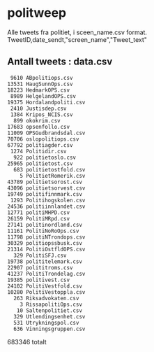 # politweep
Alle tweets fra politiet, i sceen_name.csv format. 
TweetID,date_sendt,"screen_name","Tweet_text"

Antall tweets : data.csv
-----------------------------
     9610 ABpolitiops.csv
    13531 HaugSunnOps.csv
    18223 HedmarkOPS.csv
     8989 HelgelandOPS.csv
    19375 Hordalandpoliti.csv
     2410 Justisdep.csv
     1384 Kripos_NCIS.csv
      899 okokrim.csv
    17683 opsenfollo.csv
    11009 OPSGudbrandsdal.csv
    70706 oslopolitiops.csv
    67792 politiagder.csv
     1274 Politidir.csv
      922 politietoslo.csv
    25965 politietost.csv
      683 politietostfold.csv
        5 PolitietRomerik.csv
    43789 politietsorost.csv
    43096 politietsorvest.csv
    19749 politifinnmark.csv
     1293 Politihogskolen.csv
    24536 politiinnlandet.csv
    12771 politiMHPD.csv
    26159 PolitiMRpd.csv
    27141 politinordland.csv
    11161 PolitiNoRoOps.csv
    11798 politiNTrondops.csv
    30329 politiopssbusk.csv
    21314 PolitiOstfldOPS.csv
      329 PolitiSFJ.csv
    19738 polititelemark.csv
    22907 polititroms.csv
    41237 PolitiTrondelag.csv
    19385 politivest.csv
    24102 PolitiVestfold.csv
    10280 PolitiVestoppla.csv
      263 Riksadvokaten.csv
        3 RissapolitiOps.csv
       10 Saltenpolitiet.csv
      329 Utlendingsenhet.csv
      531 Utrykningspol.csv
      636 Vinningsgruppen.csv
   683346 totalt

